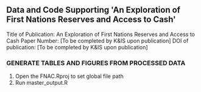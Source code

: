 ## Data and Code Supporting 'An Exploration of First Nations Reserves and Access to Cash'

Title of Publication: An Exploration of First Nations Reserves and Access to Cash
Paper Number: [To be completed by K&IS upon publication]
DOI of publication: [To be completed by K&IS upon publication]

### GENERATE TABLES AND FIGURES FROM PROCESSED DATA

1. Open the FNAC.Rproj to set global file path
2. Run master_output.R
